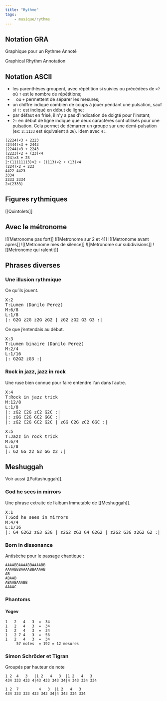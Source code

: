 ```yaml
---
title: "Rythme"
tags:
    - musique/rythme
---
```


## Notation GRA

Graphique pour un Rythme Annoté

Graphical Rhythm Annotation

## Notation ASCII

- les parenthèses groupent, avec répétition si suivies ou
  précédées de `×?` où `?` est le nombre de répétitions;
- ` ` ou `+` permettent de séparer les mesures;
- un chiffre indique combien de coups à jouer pendant une pulsation,
  sauf si `?:` est indiqué en début de ligne;
- par défaut en frisé, il n'y a pas d'indication de doigté pour l'instant;
- `2:` en début de ligne indique que deux caractères sont utilisés pour
  une pulsation. Cela permet de démarrer un groupe sur une
  demi-pulsation (ex: `2:1133` est équivalent à `26`). Idem avec `4:`.

```
(2224)×3 + 2223
(2444)×3 + 2443
(2244)×3 + 2243
(2223)×2 + (23)×4
(24)×3 + 23
2:(11111113)×2 + (1113)×2 + (13)×4
(224)×2 + 223
4422 4423
3334
3333 3334
2×(2333)
```

## Figures rythmiques

[[Quintolets]]

## Avec le métronome
![[Metronome pas fort]]
![[Metronome sur 2 et 4]]
![[Metronome avant apres]]
![[Metronome mes de silence]]
![[Metronome sur subdivisions]]
![[Metronome qui ralentit]]

## Phrases diverses

### Une illusion rythmique

Ce qu’ils jouent.

<pre>
X:2
T:Lumen (Danilo Perez)
M:6/8
L:1/8
|: G2G z2G z2G zG2 | zG2 zG2 G3 G3 :|
</pre>

Ce que j’entendais au début.

<pre>
X:3
T:Lumen binaire (Danilo Perez)
M:2/4
L:1/16
|: G2G2 zG3 :|
</pre>

### Rock in jazz, jazz in rock

Une ruse bien connue pour faire entendre l’un dans l’autre.

<pre>
X:4
T:Rock in jazz trick
M:12/8
L:1/8
|: zG2 C2G zC2 G2C :|
|: zGG C2G GC2 GGC :|
|: zG2 C2G GC2 G2C | zGG C2G zC2 GGC :|
</pre>

<pre>
X:5
T:Jazz in rock trick
M:6/4
L:1/8
|: G2 GG z2 G2 GG z2 :|
</pre>

## Meshuggah

Voir aussi [[Pattashuggah]].

### God he sees in mirrors

Une phrase extraite de l’album Immutable de [[Meshuggah]].

<pre>
X:1
T:God he sees in mirrors
M:4/4
L:1/16
|: G4 G2G2 zG3 G3G | z2G2 zG3 G4 G2G2 | z2G2 G3G z2G2 G2 :|
</pre>


### Born in dissonance

Antisèche pour le passage chaotique :

```
AAAABBAAAABBAAAABB
AAAABBBAAAABBAAAAB
AB
ABAAB
ABAABAAABB
AAAAC
```

### Phantoms

#### Yogev

```
1   2   4   3  =  34
1   2   4   3  =  34
1   2   4   3  =  34
1   2 7 4   3  =  56
1   2   4   3  =  34
     57 notes  = 192 = 12 mesures
```

### Simon Schröder et Tigran

Groupés par hauteur de note

```
1 2  4   3   |1 2   4   3  |1 2   4   3
434 333 433 4|43 433 343 34|4 343 334 334

1 2  7         4   3  |1 2   4   3
434 333 333 433 343 34|4 343 334 334
```

